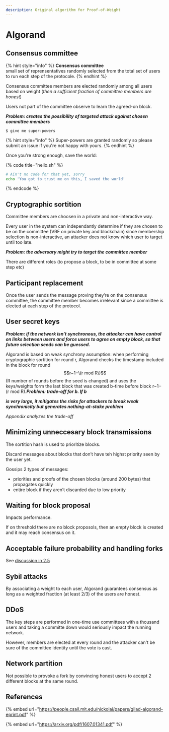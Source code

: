 ```yaml
---
description: Original algorithm for Proof-of-Weight
---
```


# Algorand

## Consensus committee 

{% hint style="info" %}
**Consensus committee**  
small set of reprensentatives randomly selected from the total set of users to run each step of the protocole.
{% endhint %}

Consensus committee members are elected randomly among all users based on weight \(_then a sufficient fraction of committee members are honest_\)

Users not part of the committee observe to learn the agreed-on block.

_**Problem: creates the possibility of targeted attack against chosen committee members**_

```
$ give me super-powers
```

{% hint style="info" %}
 Super-powers are granted randomly so please submit an issue if you're not happy with yours.
{% endhint %}

Once you're strong enough, save the world:

{% code title="hello.sh" %}
```bash
# Ain't no code for that yet, sorry
echo 'You got to trust me on this, I saved the world'
```
{% endcode %}

## Cryptographic sortition

Committee members are choosen in a private and non-interactive way.

Every user in the system can independantly determine if they are chosen to be on the committee \(VRF on private key and blockchain\) since membership selection is non-interactive, an attacker does not know which user to target until too late.

_**Problem: the adversary might try to target the committee member**_

There are different roles \(to propose a block, to be in committee at some step etc\)

####  <a id="Participant-replacement"></a>

## Participant replacement

Once the user sends the message proving they’re on the consensus committee, the committee member becomes irrelevant since a committee is elected at each step of the protocol.

## User secret keys

_**Problem: if the network isn’t synchronous, the attacker can have control on links between users and force users to agree on empty block, so that future selection seeds can be guessed.**_

Algorand is based on weak synchrony assumption: when performing cryptographic sortition for round r, Algorand checks the timestamp included in the block for round $$r−1−\(r mod R\)$$ \(R number of rounds before the seed is changed\) and uses the keys/weights form the last block that was created b-time before block r−1−\(r mod R\)._**Problem: trade-off for b. If b**_

 _**is very large, it mitigates the risks for attackers to break weak synchronicity but generates nothing-at-stake problem**_

_Appendix analyzes the trade-off_

## Minimizing unneccesary block transmissions

The sortition hash is used to prioritize blocks.

Discard messages about blocks that don’t have teh highst priority seen by the user yet.

Gossips 2 types of messages:

* priorities and proofs of the chosen blocks \(around 200 bytes\) that propagates quickly
* entire block if they aren’t discarded due to low priority

## Waiting for block proposal

Impacts performance.

If on threshold there are no block proposols, then an empty block is created and it may reach consensus on it.

## Acceptable failure probability and handling forks

See [discussion in 2.5](https://arxiv.org/pdf/1607.01341.pdf)

## Sybil attacks

By associating a weight to each user, Algorand guarantees consensus as long as a weighted fraction \(at least 2/3\) of the users are honest.

## DDoS

The key steps are performed in one-time use committees with a thousand users and taking a committe down would seriously impact the running network.

However, members are elected at every round and the attacker can't be sure of the committee identity until the vote is cast.

## Network partition

Not possible to provoke a fork by convincing honest users to accept 2 different blocks at the same round.

## References

{% embed url="https://people.csail.mit.edu/nickolai/papers/gilad-algorand-eprint.pdf" %}

{% embed url="https://arxiv.org/pdf/1607.01341.pdf" %}





